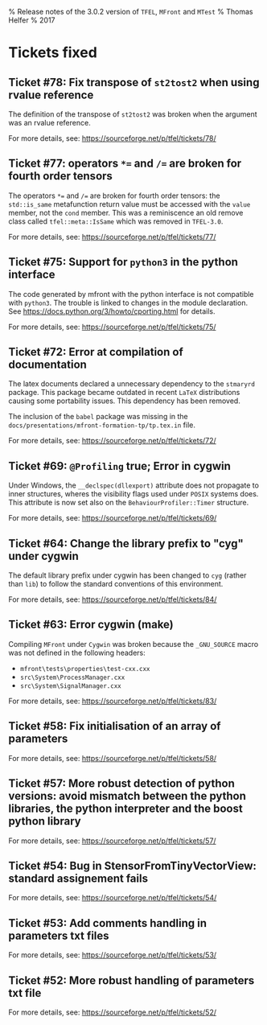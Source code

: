 % Release notes of the 3.0.2 version of `TFEL`, `MFront` and `MTest`
% Thomas Helfer
% 2017

# Tickets fixed

## Ticket #78: Fix transpose of `st2tost2` when using rvalue reference

The definition of the transpose of `st2tost2` was broken when the
argument was an rvalue reference.

For more details, see: <https://sourceforge.net/p/tfel/tickets/78/>

## Ticket #77: operators `*=` and `/=` are broken for fourth order tensors

The operators `*=` and `/=` are broken for fourth order tensors: the
`std::is_same` metafunction return value must be accessed with the
`value` member, not the `cond` member. This was a reminiscence an old
remove class called `tfel::meta::IsSame` which was removed in
`TFEL-3.0`.

For more details, see: <https://sourceforge.net/p/tfel/tickets/77/>

## Ticket #75: Support for `python3` in the python interface

The code generated by mfront with the python interface is not
compatible with `python3`. The trouble is linked to changes in the
module declaration. See
<https://docs.python.org/3/howto/cporting.html> for details.

For more details, see: <https://sourceforge.net/p/tfel/tickets/75/>

## Ticket #72: Error at compilation of documentation

The latex documents declared a unnecessary dependency to the
`stmaryrd` package. This package became outdated in recent `LaTeX`
distributions causing some portability issues. This dependency has
been removed.

The inclusion of the `babel` package was missing in the
`docs/presentations/mfront-formation-tp/tp.tex.in` file.

For more details, see: <https://sourceforge.net/p/tfel/tickets/72/>

## Ticket #69: `@Profiling` true; Error in cygwin

Under Windows, the `__declspec(dllexport)` attribute does not
propagate to inner structures, wheres the visibility flags used under
`POSIX` systems does. This attribute is now set also on the
`BehaviourProfiler::Timer` structure.

For more details, see: <https://sourceforge.net/p/tfel/tickets/69/>

## Ticket #64: Change the library prefix to "cyg" under cygwin

The default library prefix under cygwin has been changed to `cyg`
(rather than `lib`) to follow the standard conventions of this
environment.

For more details, see: <https://sourceforge.net/p/tfel/tickets/84/>

## Ticket #63: Error cygwin (make)

Compiling `MFront` under `Cygwin` was broken because the `_GNU_SOURCE`
macro was not defined in the following headers:

- `mfront\tests\properties\test-cxx.cxx`
- `src\System\ProcessManager.cxx`
- `src\System\SignalManager.cxx`

For more details, see: <https://sourceforge.net/p/tfel/tickets/83/>

## Ticket #58: Fix initialisation of an array of parameters

For more details, see: <https://sourceforge.net/p/tfel/tickets/58/>

## Ticket #57: More robust detection of python versions: avoid mismatch between the python libraries, the python interpreter and the boost python library

For more details, see: <https://sourceforge.net/p/tfel/tickets/57/>

## Ticket #54: Bug in StensorFromTinyVectorView: standard assignement fails

For more details, see: <https://sourceforge.net/p/tfel/tickets/54/>

## Ticket #53: Add comments handling in parameters txt files

For more details, see: <https://sourceforge.net/p/tfel/tickets/53/>

## Ticket #52: More robust handling of parameters txt file

For more details, see: <https://sourceforge.net/p/tfel/tickets/52/>

<!-- Local IspellDict: english -->
